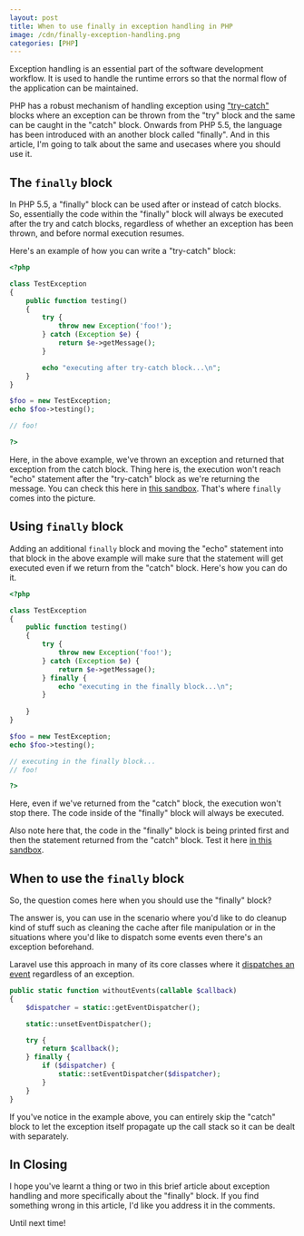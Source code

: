 ```yaml
---
layout: post
title: When to use finally in exception handling in PHP
image: /cdn/finally-exception-handling.png
categories: [PHP]
---
```


Exception handling is an essential part of the software development workflow. It is used to handle the runtime errors so that the normal flow of the application can be maintained.

PHP has a robust mechanism of handling exception using ["try-catch"](https://www.php.net/manual/en/language.exceptions.php) blocks where an exception can be thrown from the "try" block and the same can be caught in the "catch" block. Onwards from PHP 5.5, the language has been introduced with an another block called "finally". And in this article, I'm going to talk about the same and usecases where you should use it.

## The `finally` block

In PHP 5.5, a "finally" block can be used after or instead of catch blocks. So, essentially the code within the "finally" block will always be executed after the try and catch blocks, regardless of whether an exception has been thrown, and before normal execution resumes. 

Here's an example of how you can write a "try-catch" block:

```php
<?php

class TestException
{
    public function testing()
    {
        try {
            throw new Exception('foo!');
        } catch (Exception $e) {
            return $e->getMessage();
        } 

        echo "executing after try-catch block...\n";
    }
}

$foo = new TestException;
echo $foo->testing();

// foo!

?>
```

Here, in the above example, we've thrown an exception and returned that exception from the catch block. Thing here is, the execution won't reach "echo" statement after the "try-catch" block as we're returning the message. You can check this here in [this sandbox](http://sandbox.onlinephpfunctions.com/code/fe93d3ef12954306e9bfec6d48982445e0d5254c). That's where `finally` comes into the picture.

## Using `finally` block

Adding an additional `finally` block and moving the "echo" statement into that block in the above example will make sure that the statement will get executed even if we return from the "catch" block. Here's how you can do it.

```php
<?php

class TestException 
{
    public function testing()
    {
        try {
            throw new Exception('foo!');
        } catch (Exception $e) {
            return $e->getMessage();
        } finally {
            echo "executing in the finally block...\n";    
        }
        
    }
}

$foo = new TestException;
echo $foo->testing();

// executing in the finally block...
// foo!

?>
```

Here, even if we've returned from the "catch" block, the execution won't stop there. The code inside of the "finally" block will always be executed. 

Also note here that, the code in the "finally" block is being printed first and then the statement returned from the "catch" block. Test it here [in this sandbox](http://sandbox.onlinephpfunctions.com/code/171c8e184dc83c5029e9261ebea5110bedd803a9).

## When to use the `finally` block

So, the question comes here when you should use the "finally" block? 

The answer is, you can use in the scenario where you'd like to do cleanup kind of stuff such as cleaning the cache after file manipulation or in the situations where you'd like to dispatch some events even there's an exception beforehand. 

Laravel use this approach in many of its core classes where it [dispatches an event](https://github.com/laravel/framework/blob/6.x/src/Illuminate/Database/Eloquent/Concerns/HasEvents.php#L406) regardless of an exception.

```php
public static function withoutEvents(callable $callback)
{
    $dispatcher = static::getEventDispatcher();

    static::unsetEventDispatcher();

    try {
        return $callback();
    } finally {
        if ($dispatcher) {
            static::setEventDispatcher($dispatcher);
        }
    }
}
```

If you've notice in the example above, you can entirely skip the "catch" block to let the exception itself propagate up the call stack so it can be dealt with separately.

## In Closing

I hope you've learnt a thing or two in this brief article about exception handling and more specifically about the "finally" block. If you find something wrong in this article, I'd like you address it in the comments. 

Until next time!







